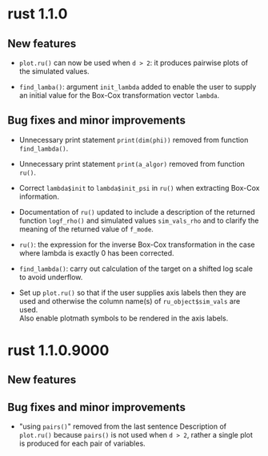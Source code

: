 # rust 1.1.0

## New features

* `plot.ru()` can now be used when `d > 2`: it produces pairwise plots of the
  simulated values.

* `find_lamba()`: argument `init_lambda` added to enable the user to supply an
   initial value for the Box-Cox transformation vector `lambda`.

## Bug fixes and minor improvements

* Unnecessary print statement `print(dim(phi))` removed from function 
  `find_lambda()`.

* Unnecessary print statement `print(a_algor)` removed from function 
  `ru()`.

* Correct `lambda$init` to `lambda$init_psi` in `ru()` when extracting 
  Box-Cox information.
   
* Documentation of `ru()` updated to include a description of the returned 
  function `logf_rho()` and simulated values `sim_vals_rho` and to clarify 
  the meaning of the returned value of `f_mode`.

* `ru()`: the expression for the inverse Box-Cox transformation in the case
  where lambda is exactly 0 has been corrected. 

* `find_lambda()`: carry out calculation of the target on a shifted log scale
  to avoid underflow.

* Set up `plot.ru()` so that if the user supplies axis labels then they are 
  used and otherwise the column name(s) of `ru_object$sim_vals` are used.  
  Also enable plotmath symbols to be rendered in the axis labels.

# rust 1.1.0.9000

## New features

## Bug fixes and minor improvements

* "using `pairs()`" removed from the last sentence Description of `plot.ru()`
  because `pairs()` is not used when `d > 2`, rather a single plot is produced
  for each pair of variables.
